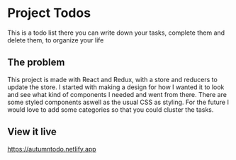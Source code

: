 # Project Todos

This is a todo list there you can write down your tasks, complete them and delete them, to organize your life

## The problem

This project is made with React and Redux, with a store and reducers to update the store. I started with making a design for how I wanted it to look and see what kind of components I needed and went from there. There are some styled components aswell as the usual CSS as styling. For the future I would love to add some categories so that you could cluster the tasks.
## View it live

https://autumntodo.netlify.app
